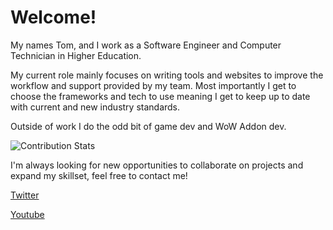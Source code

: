 # Welcome!
My names Tom, and I work as a Software Engineer and Computer Technician in Higher Education.

My current role mainly focuses on writing tools and websites to improve the workflow and support provided by my team. Most importantly I get to choose the frameworks and tech to use meaning I get to keep up to date with current and new industry standards.

Outside of work I do the odd bit of game dev and WoW Addon dev.

![Contribution Stats](https://github-readme-stats.vercel.app/api?username=treed1104&show_icons=true)

I'm always looking for new opportunities to collaborate on projects and expand my skillset, feel free to contact me!

[Twitter](https://twitter.com/ChildishTombino)

[Youtube](https://www.youtube.com/channel/UC3UGw_INGb293r4t0Z91g-A)
